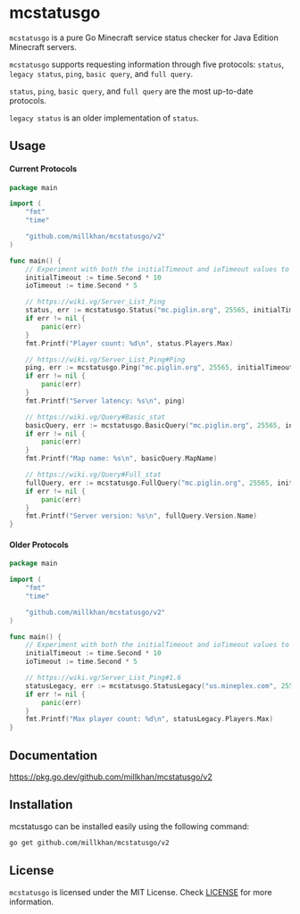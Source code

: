 # mcstatusgo
`mcstatusgo` is a pure Go Minecraft service status checker for Java Edition Minecraft servers.

`mcstatusgo` supports requesting information through five protocols: `status`, `legacy status`, `ping`, `basic query`, and `full query`.

`status`, `ping`, `basic query`, and `full query` are the most up-to-date protocols.

`legacy status` is an older implementation of `status`.

## Usage

#### Current Protocols
```go
package main

import (
	"fmt"
	"time"

	"github.com/millkhan/mcstatusgo/v2"
)

func main() {
	// Experiment with both the initialTimeout and ioTimeout values to see what works best.
	initialTimeout := time.Second * 10
	ioTimeout := time.Second * 5

	// https://wiki.vg/Server_List_Ping
	status, err := mcstatusgo.Status("mc.piglin.org", 25565, initialTimeout, ioTimeout)
	if err != nil {
		panic(err)
	}
	fmt.Printf("Player count: %d\n", status.Players.Max)

	// https://wiki.vg/Server_List_Ping#Ping
	ping, err := mcstatusgo.Ping("mc.piglin.org", 25565, initialTimeout, ioTimeout)
	if err != nil {
		panic(err)
	}
	fmt.Printf("Server latency: %s\n", ping)

	// https://wiki.vg/Query#Basic_stat
	basicQuery, err := mcstatusgo.BasicQuery("mc.piglin.org", 25565, initialTimeout, ioTimeout)
	if err != nil {
		panic(err)
	}
	fmt.Printf("Map name: %s\n", basicQuery.MapName)

	// https://wiki.vg/Query#Full_stat
	fullQuery, err := mcstatusgo.FullQuery("mc.piglin.org", 25565, initialTimeout, ioTimeout)
	if err != nil {
		panic(err)
	}
	fmt.Printf("Server version: %s\n", fullQuery.Version.Name)
}
```

#### Older Protocols
```go
package main

import (
	"fmt"
	"time"

	"github.com/millkhan/mcstatusgo/v2"
)

func main() {
	// Experiment with both the initialTimeout and ioTimeout values to see what works best.
	initialTimeout := time.Second * 10
	ioTimeout := time.Second * 5

	// https://wiki.vg/Server_List_Ping#1.6
	statusLegacy, err := mcstatusgo.StatusLegacy("us.mineplex.com", 25565, initialTimeout, ioTimeout)
	if err != nil {
		panic(err)
	}
	fmt.Printf("Max player count: %d\n", statusLegacy.Players.Max)
}
```

## Documentation

https://pkg.go.dev/github.com/millkhan/mcstatusgo/v2

## Installation

mcstatusgo can be installed easily using the following command:
```bash
go get github.com/millkhan/mcstatusgo/v2
```

## License

`mcstatusgo` is licensed under the MIT License.
Check [LICENSE](LICENSE) for more information.
